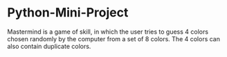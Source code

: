 # Python-Mini-Project
Mastermind is a game of skill, in which the user tries to guess 4 colors chosen randomly by the computer from a set of 8 colors. The 4 colors can also contain duplicate colors.
